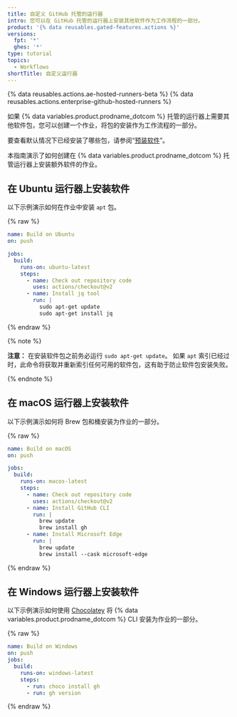 ```yaml
---
title: 自定义 GitHub 托管的运行器
intro: 您可以在 GitHub 托管的运行器上安装其他软件作为工作流程的一部分。
product: '{% data reusables.gated-features.actions %}'
versions:
  fpt: '*'
  ghes: '*'
type: tutorial
topics:
  - Workflows
shortTitle: 自定义运行器
---
```


{% data reusables.actions.ae-hosted-runners-beta %}
{% data reusables.actions.enterprise-github-hosted-runners %}

如果 {% data variables.product.prodname_dotcom %} 托管的运行器上需要其他软件包，您可以创建一个作业，将包的安装作为工作流程的一部分。

要查看默认情况下已经安装了哪些包，请参阅“[预装软件](/actions/using-github-hosted-runners/about-github-hosted-runners#preinstalled-software)”。

本指南演示了如何创建在 {% data variables.product.prodname_dotcom %} 托管运行器上安装额外软件的作业。

## 在 Ubuntu 运行器上安装软件

以下示例演示如何在作业中安装 `apt` 包。

{% raw %}
```yaml
name: Build on Ubuntu
on: push

jobs:
  build:
    runs-on: ubuntu-latest
    steps:
      - name: Check out repository code
        uses: actions/checkout@v2
      - name: Install jq tool
        run: |
          sudo apt-get update
          sudo apt-get install jq
```
{% endraw %}

{% note %}

**注意：** 在安装软件包之前务必运行 `sudo apt-get update`。 如果 `apt` 索引已经过时，此命令将获取并重新索引任何可用的软件包，这有助于防止软件包安装失败。

{% endnote %}

## 在 macOS 运行器上安装软件

以下示例演示如何将 Brew 包和桶安装为作业的一部分。

{% raw %}
```yaml
name: Build on macOS
on: push

jobs:
  build:
    runs-on: macos-latest
    steps:
      - name: Check out repository code
        uses: actions/checkout@v2
      - name: Install GitHub CLI
        run: |
          brew update
          brew install gh
      - name: Install Microsoft Edge
        run: |
          brew update
          brew install --cask microsoft-edge
```
{% endraw %}

## 在 Windows 运行器上安装软件

以下示例演示如何使用 [Chocolatey](https://community.chocolatey.org/packages) 将 {% data variables.product.prodname_dotcom %} CLI 安装为作业的一部分。

{% raw %}
```yaml
name: Build on Windows
on: push
jobs:
  build:
    runs-on: windows-latest
    steps:
      - run: choco install gh
      - run: gh version
```
{% endraw %}
